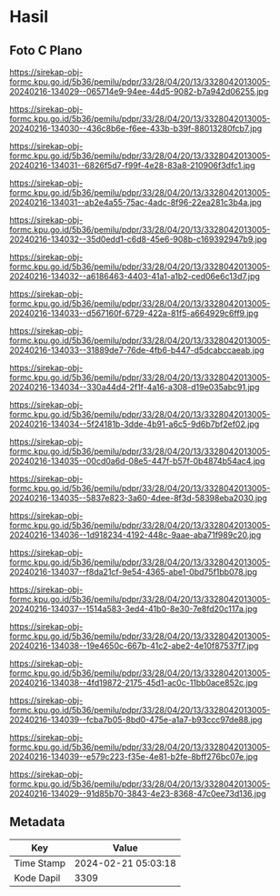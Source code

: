 # Hasil

## Foto C Plano

https://sirekap-obj-formc.kpu.go.id/5b36/pemilu/pdpr/33/28/04/20/13/3328042013005-20240216-134029--065714e9-94ee-44d5-9082-b7a942d06255.jpg

https://sirekap-obj-formc.kpu.go.id/5b36/pemilu/pdpr/33/28/04/20/13/3328042013005-20240216-134030--436c8b6e-f6ee-433b-b39f-88013280fcb7.jpg

https://sirekap-obj-formc.kpu.go.id/5b36/pemilu/pdpr/33/28/04/20/13/3328042013005-20240216-134031--6826f5d7-f99f-4e28-83a8-210906f3dfc1.jpg

https://sirekap-obj-formc.kpu.go.id/5b36/pemilu/pdpr/33/28/04/20/13/3328042013005-20240216-134031--ab2e4a55-75ac-4adc-8f96-22ea281c3b4a.jpg

https://sirekap-obj-formc.kpu.go.id/5b36/pemilu/pdpr/33/28/04/20/13/3328042013005-20240216-134032--35d0edd1-c6d8-45e6-908b-c169392947b9.jpg

https://sirekap-obj-formc.kpu.go.id/5b36/pemilu/pdpr/33/28/04/20/13/3328042013005-20240216-134032--a6186463-4403-41a1-a1b2-ced06e6c13d7.jpg

https://sirekap-obj-formc.kpu.go.id/5b36/pemilu/pdpr/33/28/04/20/13/3328042013005-20240216-134033--d567160f-6729-422a-81f5-a664929c6ff9.jpg

https://sirekap-obj-formc.kpu.go.id/5b36/pemilu/pdpr/33/28/04/20/13/3328042013005-20240216-134033--31889de7-76de-4fb6-b447-d5dcabccaeab.jpg

https://sirekap-obj-formc.kpu.go.id/5b36/pemilu/pdpr/33/28/04/20/13/3328042013005-20240216-134034--330a44d4-2f1f-4a16-a308-d19e035abc91.jpg

https://sirekap-obj-formc.kpu.go.id/5b36/pemilu/pdpr/33/28/04/20/13/3328042013005-20240216-134034--5f24181b-3dde-4b91-a6c5-9d6b7bf2ef02.jpg

https://sirekap-obj-formc.kpu.go.id/5b36/pemilu/pdpr/33/28/04/20/13/3328042013005-20240216-134035--00cd0a6d-08e5-447f-b57f-0b4874b54ac4.jpg

https://sirekap-obj-formc.kpu.go.id/5b36/pemilu/pdpr/33/28/04/20/13/3328042013005-20240216-134035--5837e823-3a60-4dee-8f3d-58398eba2030.jpg

https://sirekap-obj-formc.kpu.go.id/5b36/pemilu/pdpr/33/28/04/20/13/3328042013005-20240216-134036--1d918234-4192-448c-9aae-aba71f989c20.jpg

https://sirekap-obj-formc.kpu.go.id/5b36/pemilu/pdpr/33/28/04/20/13/3328042013005-20240216-134037--f8da21cf-9e54-4365-abe1-0bd75f1bb078.jpg

https://sirekap-obj-formc.kpu.go.id/5b36/pemilu/pdpr/33/28/04/20/13/3328042013005-20240216-134037--1514a583-3ed4-41b0-8e30-7e8fd20c117a.jpg

https://sirekap-obj-formc.kpu.go.id/5b36/pemilu/pdpr/33/28/04/20/13/3328042013005-20240216-134038--19e4650c-667b-41c2-abe2-4e10f87537f7.jpg

https://sirekap-obj-formc.kpu.go.id/5b36/pemilu/pdpr/33/28/04/20/13/3328042013005-20240216-134038--4fd19872-2175-45d1-ac0c-11bb0ace852c.jpg

https://sirekap-obj-formc.kpu.go.id/5b36/pemilu/pdpr/33/28/04/20/13/3328042013005-20240216-134039--fcba7b05-8bd0-475e-a1a7-b93ccc97de88.jpg

https://sirekap-obj-formc.kpu.go.id/5b36/pemilu/pdpr/33/28/04/20/13/3328042013005-20240216-134039--e579c223-f35e-4e81-b2fe-8bff276bc07e.jpg

https://sirekap-obj-formc.kpu.go.id/5b36/pemilu/pdpr/33/28/04/20/13/3328042013005-20240216-134029--91d85b70-3843-4e23-8368-47c0ee73d136.jpg


## Metadata

| Key        | Value               |
| ---------- | ------------------- |
| Time Stamp | 2024-02-21 05:03:18 |
| Kode Dapil | 3309                |



